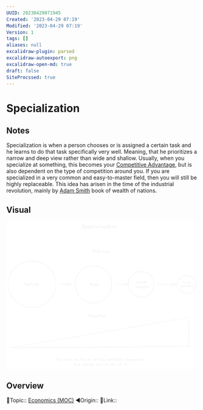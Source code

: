 ```yaml
---
UUID: 20230429071945
Created: '2023-04-29 07:19'
Modified: '2023-04-29 07:19'
Version: 1
tags: []
aliases: null
excalidraw-plugin: parsed
excalidraw-autoexport: png
excalidraw-open-md: true
draft: false
SiteProcssed: true
---
```


# Specialization

## Notes

Specialization is when a person chooses or is assigned a certain task and he learns to do that task specifically very well. Meaning, that he prioritizes a narrow and deep view rather than wide and shallow. Usually, when you specialize at something, this becomes your [Competitive Advantage](/notes/competitive-advantage.md), but is also dependent on the type of competition around you. If you are specialized in a very common and easy-to-master field, then you will still be highly replaceable.
This idea has arisen in the time of the industrial revolution, mainly by [Adam Smith](/notes/adam-smith-philosopher.md) book of wealth of nations.

## Visual

![Specialization.webp](/notes/specialization.webp)

## Overview
🔼Topic:: [Economics (MOC)](/mocs/economics-moc.md)
◀Origin::
🔗Link:: 
